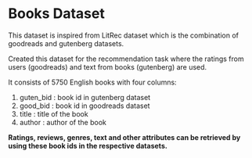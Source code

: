 # Books Dataset
This dataset is inspired from LitRec dataset which is the combination of goodreads and gutenberg datasets.

Created this dataset for the recommendation task where the ratings from users (goodreads) and text from books (gutenberg) are used.

It consists of 5750 English books with four columns:
1. guten_bid : book id in gutenberg dataset
2. good_bid : book id in goodreads dataset
3. title : title of the book
4. author : author of the book

**Ratings, reviews, genres, text and other attributes can be retrieved by using these book ids in the respective datasets.**
